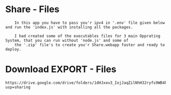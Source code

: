 # Share - Files

        In this app you have to pass you'r ipv4 in '.env' file given below and run the 'index.js' with installing all the packages.

        I had created some of the executables files for 3 main Opprating System, that you can run without 'node.js' and some of 
        the '.zip' file's to create you'r Share.webapp faster and ready to deploy.

# Download EXPORT - Files
    https://drive.google.com/drive/folders/1dHJxov3_IojJaqZilNhH32ryfs9WB4ku?usp=sharing
